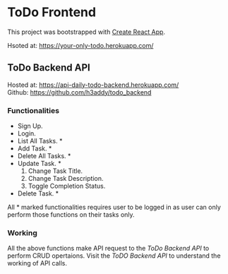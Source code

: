# ToDo Frontend

This project was bootstrapped with [Create React App](https://github.com/facebook/create-react-app).

Hsoted at: https://your-only-todo.herokuapp.com/

## ToDo Backend API

Hosted at: https://api-daily-todo-backend.herokuapp.com/ <br />
Github: https://github.com/h3addy/todo_backend

### Functionalities

- Sign Up.
- Login.
- List All Tasks. \*
- Add Task. \*
- Delete All Tasks. \*
- Update Task. \*
  1. Change Task Title.
  2. Change Task Description.
  3. Toggle Completion Status.
- Delete Task. \*

All \* marked functionalities requires user to be logged in as user can only perform those functions on their tasks only.

### Working

All the above functions make API request to the _ToDo Backend API_ to perform CRUD opertaions.
Visit the _ToDO Backend API_ to understand the working of API calls.
